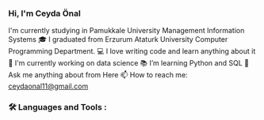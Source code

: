 ### Hi, I'm Ceyda Önal
I'm currently studying in Pamukkale University Management Information Systems
🎓 I graduated from Erzurum Ataturk University Computer Programming  Department.
💻 I love writing code and learn anything about it
🔭 I'm currently working on data science
📚 I’m  learning  Python and SQL 
💬 Ask me anything about from Here
📫 How to reach me: ceydaonal11@gmail.com



### :hammer_and_wrench: Languages and Tools :
